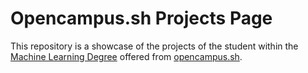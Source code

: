 # Opencampus.sh Projects Page

This repository is a showcase of the projects of the student within the [Machine Learning Degree](https://edu.opencampus.sh/courses/158) offered from [opencampus.sh](edu.opencampus.sh).
